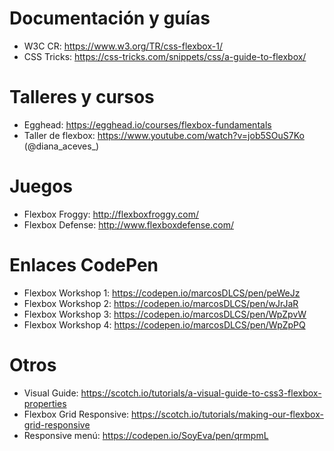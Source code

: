 # Documentación y guías

* W3C CR: https://www.w3.org/TR/css-flexbox-1/
* CSS Tricks: https://css-tricks.com/snippets/css/a-guide-to-flexbox/

# Talleres y cursos

* Egghead: https://egghead.io/courses/flexbox-fundamentals
* Taller de flexbox: https://www.youtube.com/watch?v=job5SOuS7Ko (@diana_aceves_)

# Juegos

* Flexbox Froggy: http://flexboxfroggy.com/
* Flexbox Defense: http://www.flexboxdefense.com/

# Enlaces CodePen

* Flexbox Workshop 1: https://codepen.io/marcosDLCS/pen/peWeJz
* Flexbox Workshop 2: https://codepen.io/marcosDLCS/pen/wJrJaR
* Flexbox Workshop 3: https://codepen.io/marcosDLCS/pen/WpZpvW 
* Flexbox Workshop 4: https://codepen.io/marcosDLCS/pen/WpZpPQ

# Otros

* Visual Guide: https://scotch.io/tutorials/a-visual-guide-to-css3-flexbox-properties  
* Flexbox Grid Responsive: https://scotch.io/tutorials/making-our-flexbox-grid-responsive
* Responsive menú: https://codepen.io/SoyEva/pen/qrmpmL

